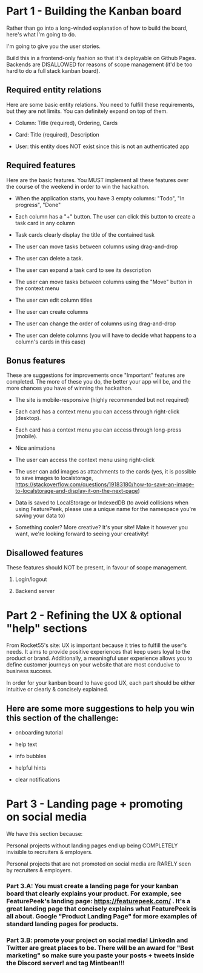 # Part 1 - Building the Kanban board
Rather than go into a long-winded explanation of how to build the board, here's what I'm going to do.

I'm going to give you the user stories.

Build this in a frontend-only fashion so that it's deployable on Github Pages. Backends are DISALLOWED for reasons of scope management (it'd be too hard to do a full stack kanban board).

## Required entity relations
Here are some basic entity relations. You need to fulfill these requirements, but they are not limits. You can definitely expand on top of them.

* Column: Title (required), Ordering, Cards

* Card: Title (required), Description

* User: this entity does NOT exist since this is not an authenticated app

## Required features
Here are the basic features. You MUST implement all these features over the course of the weekend in order to win the hackathon.

* When the application starts, you have 3 empty columns: "Todo", "In progress", "Done"

* Each column has a "+" button. The user can click this button to create a task card in any column

* Task cards clearly display the title of the contained task

* The user can move tasks between columns using drag-and-drop

* The user can delete a task.

* The user can expand a task card to see its description

* The user can move tasks between columns using the "Move" button in the context menu

* The user can edit column titles

* The user can create columns

* The user can change the order of columns using drag-and-drop

* The user can delete columns (you will have to decide what happens to a column's cards in this case)

## Bonus features
These are suggestions for improvements once "Important" features are completed. The more of these you do, the better your app will be, and the more chances you have of winning the hackathon. 

* The site is mobile-responsive (highly recommended but not required)

* Each card has a context menu you can access through right-click (desktop).

* Each card has a context menu you can access through long-press (mobile).

* Nice animations

* The user can access the context menu using right-click

* The user can add images as attachments to the cards (yes, it is possible to save images to localstorage, https://stackoverflow.com/questions/19183180/how-to-save-an-image-to-localstorage-and-display-it-on-the-next-page)

* Data is saved to LocalStorage or IndexedDB (to avoid collisions when using FeaturePeek, please use a unique name for the namespace you're saving your data to)

* Something cooler? More creative? It's your site! Make it however you want, we're looking forward to seeing your creativity!

## Disallowed features
These features should NOT be present, in favour of scope management.

1. Login/logout

2. Backend server

# Part 2 - Refining the UX & optional "help" sections
From Rocket55's site: 
UX is important because it tries to fulfill the user's needs. It aims to provide positive experiences that keep users loyal to the product or brand. Additionally, a meaningful user experience allows you to define customer journeys on your website that are most conducive to business success.

In order for your kanban board to have good UX, each part should be either intuitive or clearly & concisely explained. 

## Here are some more suggestions to help you win this section of the challenge:

* onboarding tutorial

* help text

* info bubbles

* helpful hints

* clear notifications

# Part 3 - Landing page + promoting on social media
We have this section because:

Personal projects without landing pages end up being COMPLETELY invisible to recruiters & employers.

Personal projects that are not promoted on social media are RARELY seen by recruiters & employers.

### Part 3.A: You must create a landing page for your kanban board that clearly explains your product. For example, see FeaturePeek's landing page: https://featurepeek.com/ . It's a great landing page that concisely explains what FeaturePeek is all about. Google "Product Landing Page" for more examples of standard landing pages for products.

### Part 3.B: promote your project on social media! LinkedIn and Twitter are great places to be. There will be an award for "Best marketing" so make sure you paste your posts + tweets inside the Discord server! and tag Mintbean!!!